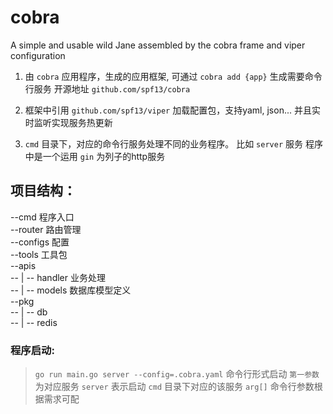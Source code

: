 # cobra
A simple and usable wild Jane assembled by the cobra frame and viper configuration

1. 由 `cobra` 应用程序，生成的应用框架, 可通过 `cobra add {app}` 生成需要命令行服务  开源地址 `github.com/spf13/cobra`

2. 框架中引用 `github.com/spf13/viper` 加载配置包，支持yaml, json... 并且实时监听实现服务热更新

3. `cmd` 目录下，对应的命令行服务处理不同的业务程序。 比如 `server` 服务 程序中是一个运用 `gin` 为列子的http服务

## 项目结构：

--cmd     程序入口  
--router  路由管理  
--configs 配置  
--tools   工具包  
--apis   
-- | -- handler 业务处理  
-- | -- models 数据库模型定义  
--pkg   
-- | -- db   
-- | -- redis   
  

### 程序启动:

 > `go run main.go server --config=.cobra.yaml` 命令行形式启动 `第一参数` 为对应服务 `server` 表示启动 `cmd` 目录下对应的该服务 `arg[]` 命令行参数根据需求可配